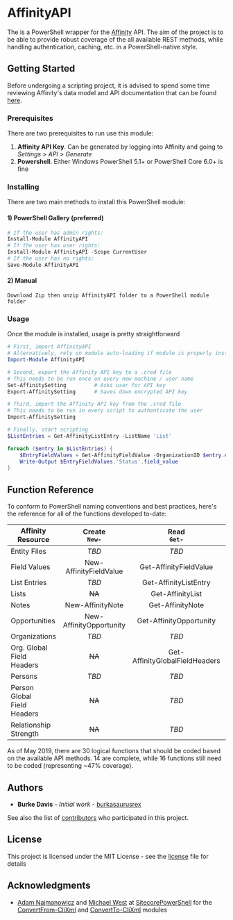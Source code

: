 # AffinityAPI

The is a PowerShell wrapper for the [Affinity](https://www.affinity.co) API. The aim of the project is to be able to provide robust coverage of the all available REST methods, while handling authentication, caching, etc. in a PowerShell-native style.

## Getting Started

Before undergoing a scripting project, it is advised to spend some time reviewing Affinity's data model and API documentation that can be found [here](https://api-docs.affinity.co).

### Prerequisites

There are two prerequisites to run use this module:
1. **Affinity API Key**. Can be generated by logging into Affinity and going to *Settings* > *API* > *Generate*
2. **Powershell**. Either Windows PowerShell 5.1+ or PowerShell Core 6.0+ is fine

### Installing

There are two main methods to install this PowerShell module:

#### 1) PowerShell Gallery (preferred)

```powershell
# If the user has admin rights:
Install-Module AffinityAPI
# If the user has user rights:
Install-Module AffinityAPI -Scope CurrentUser
# If the user has no rights:
Save-Module AffinityAPI
```
#### 2) Manual

```
Download Zip then unzip AffinityAPI folder to a PowerShell module folder
```

### Usage
Once the module is installed, usage is pretty straightforward

```powershell
# First, import AffinityAPI
# Alternatively, rely on module auto-loading if module is properly installed
Import-Module AffinityAPI

# Second, export the Affinity API key to a .cred file
# This needs to be run once on every new machine / user name
Set-AffinitySetting         # Asks user for API key
Export-AffinitySetting      # Saves down encrypted API key

# Third, import the Affinity API key from the .cred file
# This needs to be run in every script to authenticate the user
Import-AffinitySetting

# Finally, start scripting
$ListEntries = Get-AffinityListEntry -ListName 'List'

foreach ($entry in $ListEntries) {
    $EntryFieldValues = Get-AffinityFieldValue -OrganizationID $entry.entity.id -ListID $entry.list_id -Expand
    Write-Output $EntryFieldValues.'Status'.field_value
}
```

## Function Reference

To conform to PowerShell naming conventions and best practices, here's the reference for all of the functions developed to-date:

| Affinity<br/>Resource           | Create<br/>`New-`       | Read<br/>`Get-`                | Update<br/>`Set-`       | Delete<br/>`Remove-`       | Search<br/>`Find-`|
| ------------------------------- |:-----------------------:|:------------------------------:|:-----------------------:|:--------------------------:|:-----------------:|
| Entity Files                    | *TBD*                   | *TBD*                          | ~~NA~~                  | ~~NA~~                     | ~~NA~~            |
| Field Values                    | New-AffinityFieldValue  | Get-AffinityFieldValue         | Set-AffinityFieldValue  | Remove-AffinityFieldValue  | ~~NA~~            |
| List Entries                    | *TBD*                   | Get-AffinityListEntry          | ~~NA~~                  | *TBD*                      | ~~NA~~            |
| Lists                           | ~~NA~~                  | Get-AffinityList               | ~~NA~~                  | ~~NA~~                     | ~~NA~~            |
| Notes                           | New-AffinityNote        | Get-AffinityNote               | ~~NA~~                  | ~~NA~~                     | ~~NA~~            |
| Opportunities                   | New-AffinityOpportunity | Get-AffinityOpportunity        | Set-AffinityOpportunity | Remove-AffinityOpportunity | *TBD*             |
| Organizations                   | *TBD*                   | *TBD*                          | *TBD*                   | *TBD*                      | *TBD*             |
| Org. Global<br/>Field Headers   | ~~NA~~                  | Get-AffinityGlobalFieldHeaders | ~~NA~~                  | ~~NA~~                     | ~~NA~~            |
| Persons                         | *TBD*                   | *TBD*                          | *TBD*                   | *TBD*                      | *TBD*             |
| Person Global<br/>Field Headers | ~~NA~~                  | *TBD*                          | ~~NA~~                  | ~~NA~~                     | ~~NA~~            |
| Relationship<br/>Strength       | ~~NA~~                  | *TBD*                          | ~~NA~~                  | ~~NA~~                     | ~~NA~~            |

As of May 2019, there are 30 logical functions that should be coded based on the available API methods. 14 are complete, while 16 functions still need to be coded (representing ~47% coverage).

## Authors

* **Burke Davis** - *Initial work* - [burkasaurusrex](https://github.com/burkasaurusrex)

See also the list of [contributors](https://github.com/sorensoncapital/affinity-api-powershell-wrapper/graphs/contributors) who participated in this project.

## License

This project is licensed under the MIT License - see the [license](LICENSE) file for details

## Acknowledgments

* [Adam Najmanowicz](https://blog.najmanowicz.com) and [Michael West](https://michaellwest.blogspot.com) at [SitecorePowerShell](https://github.com/SitecorePowerShell) for the [ConvertFrom-CliXml](https://github.com/SitecorePowerShell/Console/blob/master/Modules/SPE/ConvertFrom-CliXml.ps1) and [ConvertTo-CliXml](https://github.com/SitecorePowerShell/Console/blob/master/Modules/SPE/ConvertTo-CliXml.ps1) modules

